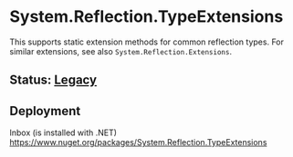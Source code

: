 # System.Reflection.TypeExtensions
This supports static extension methods for common reflection types. For similar extensions, see also `System.Reflection.Extensions`.

## Status: [Legacy](..\system.reflection\overview.md#status)

## Deployment
Inbox (is installed with .NET)  
https://www.nuget.org/packages/System.Reflection.TypeExtensions
